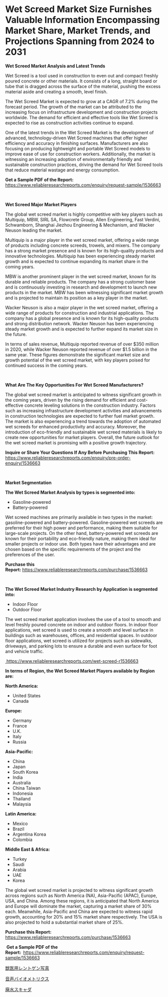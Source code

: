 <p><h1>Wet Screed Market Size Furnishes Valuable Information Encompassing Market Share, Market Trends, and Projections Spanning from 2024 to 2031</h1></p><p><strong>Wet Screed Market Analysis and Latest Trends</strong></p>
<p><p>Wet Screed is a tool used in construction to even out and compact freshly poured concrete or other materials. It consists of a long, straight board or tube that is dragged across the surface of the material, pushing the excess material aside and creating a smooth, level finish.</p><p>The Wet Screed Market is expected to grow at a CAGR of 7.2% during the forecast period. The growth of the market can be attributed to the increasing focus on infrastructure development and construction projects worldwide. The demand for efficient and effective tools like Wet Screed is expected to rise as construction activities continue to expand.</p><p>One of the latest trends in the Wet Screed Market is the development of advanced, technology-driven Wet Screed machines that offer higher efficiency and accuracy in finishing surfaces. Manufacturers are also focusing on producing lightweight and portable Wet Screed models to improve ease of use for construction workers. Additionally, the market is witnessing an increasing adoption of environmentally friendly and sustainable construction practices, driving the demand for Wet Screed tools that reduce material wastage and energy consumption.</p></p>
<p><strong>Get a Sample PDF of the Report:&nbsp;</strong> <a href="https://www.reliableresearchreports.com/enquiry/request-sample/1536663">https://www.reliableresearchreports.com/enquiry/request-sample/1536663</a></p>
<p>&nbsp;</p>
<p><strong>Wet Screed Major Market Players</strong></p>
<p><p>The global wet screed market is highly competitive with key players such as Multiquip, MBW, SIRL SA, Flowcrete Group, Allen Engineering, Fast Verdini, Schwamborn, Shanghai Jiezhou Engineering & Mechanism, and Wacker Neuson leading the market.</p><p>Multiquip is a major player in the wet screed market, offering a wide range of products including concrete screeds, trowels, and mixers. The company has a strong market presence and is known for its high-quality products and innovative technologies. Multiquip has been experiencing steady market growth and is expected to continue expanding its market share in the coming years.</p><p>MBW is another prominent player in the wet screed market, known for its durable and reliable products. The company has a strong customer base and is continuously investing in research and development to launch new products in the market. MBW has been witnessing significant market growth and is projected to maintain its position as a key player in the market.</p><p>Wacker Neuson is also a major player in the wet screed market, offering a wide range of products for construction and industrial applications. The company has a global presence and is known for its high-quality products and strong distribution network. Wacker Neuson has been experiencing steady market growth and is expected to further expand its market size in the future.</p><p>In terms of sales revenue, Multiquip reported revenue of over $350 million in 2020, while Wacker Neuson reported revenue of over $1.5 billion in the same year. These figures demonstrate the significant market size and growth potential of the wet screed market, with key players poised for continued success in the coming years.</p></p>
<p>&nbsp;</p>
<p><strong>What Are The Key Opportunities For Wet Screed Manufacturers?</strong></p>
<p><p>The global wet screed market is anticipated to witness significant growth in the coming years, driven by the rising demand for efficient and cost-effective concrete leveling solutions in the construction industry. Factors such as increasing infrastructure development activities and advancements in construction technologies are expected to further fuel market growth. The market is also experiencing a trend towards the adoption of automated wet screeds for enhanced productivity and accuracy. Moreover, the introduction of eco-friendly and sustainable wet screed materials is likely to create new opportunities for market players. Overall, the future outlook for the wet screed market is promising with a positive growth trajectory.</p></p>
<p><strong>Inquire or Share Your Questions If Any Before Purchasing This Report:</strong> <a href="https://www.reliableresearchreports.com/enquiry/pre-order-enquiry/1536663">https://www.reliableresearchreports.com/enquiry/pre-order-enquiry/1536663</a></p>
<p>&nbsp;</p>
<p><strong>Market Segmentation</strong></p>
<p><strong>The Wet Screed Market Analysis by types is segmented into:</strong></p>
<p><ul><li>Gasoline-powered</li><li>Battery-powered</li></ul></p>
<p><p>Wet screed machines are primarily available in two types in the market: gasoline-powered and battery-powered. Gasoline-powered wet screeds are preferred for their high power and performance, making them suitable for large-scale projects. On the other hand, battery-powered wet screeds are known for their portability and eco-friendly nature, making them ideal for smaller projects or indoor use. Both types have their advantages and are chosen based on the specific requirements of the project and the preferences of the user.</p></p>
<p><strong>Purchase this Report:&nbsp;</strong><a href="https://www.reliableresearchreports.com/purchase/1536663">https://www.reliableresearchreports.com/purchase/1536663</a></p>
<p>&nbsp;</p>
<p><strong>The Wet Screed Market Industry Research by Application is segmented into:</strong></p>
<p><ul><li>Indoor Floor</li><li>Outdoor Floor</li></ul></p>
<p><p>The wet screed market application involves the use of a tool to smooth and level freshly poured concrete on indoor and outdoor floors. In indoor floor applications, wet screed is used to create a smooth and level surface in buildings such as warehouses, offices, and residential spaces. In outdoor floor applications, wet screed is utilized for projects such as sidewalks, driveways, and parking lots to ensure a durable and even surface for foot and vehicle traffic.</p></p>
<p><a href="https://www.reliableresearchreports.com/wet-screed-r1536663">&nbsp;https://www.reliableresearchreports.com/wet-screed-r1536663</a></p>
<p><strong>In terms of Region, the Wet Screed Market Players available by Region are:</strong></p>
<p>
    <p> <strong> North America: </strong>
        <ul>
            <li>United States</li>
            <li>Canada</li>
        </ul>
        </p> 
    <p> <strong> Europe: </strong>
        <ul>
            <li>Germany</li>
            <li>France</li>
            <li>U.K.</li>
            <li>Italy</li>
            <li>Russia</li>
        </ul>
        </p> 
    <p> <strong> Asia-Pacific: </strong>
        <ul>
            <li>China</li>
            <li>Japan</li>
            <li>South Korea</li>
            <li>India</li>
            <li>Australia</li>
            <li>China Taiwan</li>
            <li>Indonesia</li>
            <li>Thailand</li>
            <li>Malaysia</li>
        </ul>
        </p> 
    <p> <strong> Latin America: </strong>
        <ul>
            <li>Mexico</li>
            <li>Brazil</li>
            <li>Argentina Korea</li>
            <li>Colombia</li>
        </ul>
        </p> 
    <p> <strong> Middle East & Africa: </strong>
        <ul>
            <li>Turkey</li>
            <li>Saudi</li>
            <li>Arabia</li>
            <li>UAE</li>
            <li>Korea</li>
        </ul>
    </p>
    </p>
<p><p>The global wet screed market is projected to witness significant growth across regions such as North America (NA), Asia-Pacific (APAC), Europe, USA, and China. Among these regions, it is anticipated that North America and Europe will dominate the market, capturing a market share of 30% each. Meanwhile, Asia-Pacific and China are expected to witness rapid growth, accounting for 20% and 15% market share respectively. The USA is also projected to hold a substantial market share of 25%.</p></p>
<p><strong>Purchase this Report: </strong><a href="https://www.reliableresearchreports.com/purchase/1536663">https://www.reliableresearchreports.com/purchase/1536663</a></p>
<p>&nbsp;<strong>Get a Sample PDF of the Report:&nbsp;&nbsp;</strong><a href="https://www.reliableresearchreports.com/enquiry/request-sample/1536663">https://www.reliableresearchreports.com/enquiry/request-sample/1536663</a></p>
<p><strong></strong></p>
<p><p><a href="https://github.com/marbadji/Market-Research-Report-List-1/blob/main/810248236565.md">獣医用レントゲン写真</a></p><p><a href="https://github.com/KaydenJohns1964/Market-Research-Report-List-1/blob/main/139275336566.md">音声バイオメトリクス</a></p><p><a href="https://github.com/decker5351/Market-Research-Report-List-1/blob/main/299108336567.md">廃水スキャダ</a></p></p>